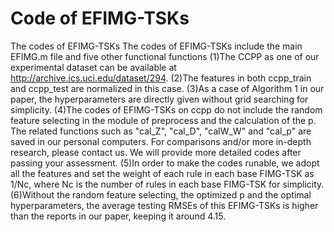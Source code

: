 # Code of EFIMG-TSKs
The codes of EFIMG-TSKs
The codes of EFIMG-TSKs include the main EFIMG.m file and five other functional functions
(1)The CCPP as one of our experimental dataset can be available at http://archive.ics.uci.edu/dataset/294.
(2)The features in both ccpp_train and ccpp_test are normalized in this case.
(3)As a case of Algorithm 1 in our paper, the hyperparameters are directly given without grid searching for simplicity.
(4)The codes of EFIMG-TSKs on ccpp do not include the random feature selecting in the module of preprocess and the calculation of the p. The related functions such as "cal_Z", "cal_D", "calW_W" and "cal_p" are saved in our personal computers. For comparisons and/or more in-depth research, please contact us. We will provide more detailed codes after passing your assessment. 
(5)In order to make the codes runable, we adopt all the features and set the weight of each rule in each base FIMG-TSK as 1/Nc, where Nc is the number of rules in each base FIMG-TSK for simplicity.
(6)Without the random feature selecting, the optimized p and the optimal hyperparameters, the average testing RMSEs of this EFIMG-TSKs is higher than the reports in our paper, keeping it around 4.15.
